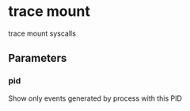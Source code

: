# trace mount

trace mount syscalls

## Parameters

### pid
Show only events generated by process with this PID
